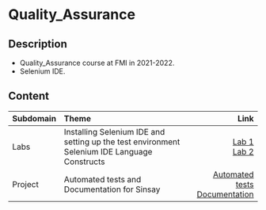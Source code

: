 # Quality_Assurance

## Description
- Quality_Assurance course at FMI in 2021-2022.
- Selenium IDE.

## Content
<div align="center">

Subdomain|Theme|Link
:-|:-|-:
Labs|Installing Selenium IDE and setting up the test environment<br>Selenium IDE Language Constructs|[Lab 1](https://github.com/mariyaveleva16/Quality_Assurance_2021_2022/blob/main/Labs/SeleniumTesting-Lab1-2021.pdf)<br>[Lab 2](https://github.com/mariyaveleva16/Quality_Assurance_2021_2022/blob/main/Labs/SeleniumTesting-Lab2-2021.pdf)
Project|Automated tests and<br>Documentation for Sinsay|[Automated tests](https://github.com/mariyaveleva16/Quality_Assurance_2021_2022/blob/main/Project/Sinasy.side)<br>[Documentation](https://github.com/mariyaveleva16/Quality_Assurance_2021_2022/blob/main/Project/Testing_Team_62445_62446.pdf)
